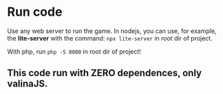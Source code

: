 # Run code

Use any web server to run the game.
In nodejs, you can use, for example, the **lite-server** with the command:
`npx lite-server` in root dir of project.

With php, run `php -S 8000` in root dir of project!

## This code run with ZERO dependences, only valinaJS.
